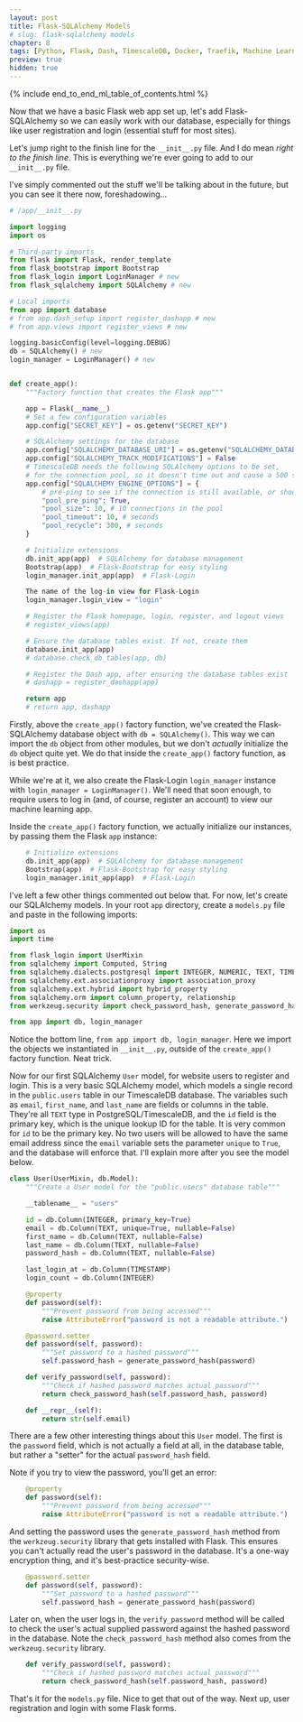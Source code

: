 ```yaml
---
layout: post
title: Flask-SQLAlchemy Models
# slug: flask-sqlalchemy models
chapter: 8
tags: [Python, Flask, Dash, TimescaleDB, Docker, Traefik, Machine Learning]
preview: true
hidden: true
---
```


{% include end_to_end_ml_table_of_contents.html %}


Now that we have a basic Flask web app set up, let's add Flask-SQLAlchemy so we can easily work with our database, especially for things like user registration and login (essential stuff for most sites).

Let's jump right to the finish line for the `__init__.py` file. And I do mean *right to the finish line*. This is everything we're ever going to add to our `__init__.py` file. 

I've simply commented out the stuff we'll be talking about in the future, but you can see it there now, foreshadowing...

```python
# /app/__init__.py

import logging
import os

# Third-party imports
from flask import Flask, render_template
from flask_bootstrap import Bootstrap
from flask_login import LoginManager # new
from flask_sqlalchemy import SQLAlchemy # new

# Local imports
from app import database
# from app.dash_setup import register_dashapp # new
# from app.views import register_views # new

logging.basicConfig(level=logging.DEBUG)
db = SQLAlchemy() # new
login_manager = LoginManager() # new


def create_app():
    """Factory function that creates the Flask app"""

    app = Flask(__name__)
    # Set a few configuration variables
    app.config["SECRET_KEY"] = os.getenv("SECRET_KEY")

    # SQLAlchemy settings for the database
    app.config["SQLALCHEMY_DATABASE_URI"] = os.getenv("SQLALCHEMY_DATABASE_URI")
    app.config["SQLALCHEMY_TRACK_MODIFICATIONS"] = False
    # TimescaleDB needs the following SQLAlchemy options to be set,
    # for the connection pool, so it doesn't time out and cause a 500 server error
    app.config["SQLALCHEMY_ENGINE_OPTIONS"] = {
        # pre-ping to see if the connection is still available, or should be recycled
        "pool_pre_ping": True,
        "pool_size": 10, # 10 connections in the pool
        "pool_timeout": 10, # seconds
        "pool_recycle": 300, # seconds
    }

    # Initialize extensions
    db.init_app(app)  # SQLAlchemy for database management
    Bootstrap(app)  # Flask-Bootstrap for easy styling
    login_manager.init_app(app)  # Flask-Login

    The name of the log-in view for Flask-Login
    login_manager.login_view = "login"

    # Register the Flask homepage, login, register, and logout views
    # register_views(app)

    # Ensure the database tables exist. If not, create them
    database.init_app(app)
    # database.check_db_tables(app, db)

    # Register the Dash app, after ensuring the database tables exist
    # dashapp = register_dashapp(app)

    return app
    # return app, dashapp
```

Firstly, above the `create_app()` factory function, we've created the Flask-SQLAlchemy database object with `db = SQLAlchemy()`. This way we can import the `db` object from other modules, but we don't *actually* initialize the `db` object quite yet. We do that inside the `create_app()` factory function, as is best practice. 

While we're at it, we also create the Flask-Login `login_manager` instance with `login_manager = LoginManager()`. We'll need that soon enough, to require users to log in (and, of course, register an account) to view our machine learning app.

Inside the `create_app()` factory function, we actually initialize our instances, by passing them the Flask `app` instance:
```python
    # Initialize extensions
    db.init_app(app)  # SQLAlchemy for database management
    Bootstrap(app)  # Flask-Bootstrap for easy styling
    login_manager.init_app(app)  # Flask-Login
```

I've left a few other things commented out below that. For now, let's create our SQLAlchemy models. In your root `app` directory, create a `models.py` file and paste in the following imports:

```python
import os
import time

from flask_login import UserMixin
from sqlalchemy import Computed, String
from sqlalchemy.dialects.postgresql import INTEGER, NUMERIC, TEXT, TIMESTAMP
from sqlalchemy.ext.associationproxy import association_proxy
from sqlalchemy.ext.hybrid import hybrid_property
from sqlalchemy.orm import column_property, relationship
from werkzeug.security import check_password_hash, generate_password_hash

from app import db, login_manager
```

Notice the bottom line, `from app import db, login_manager`. Here we import the objects we instantiated in `__init__.py`, outside of the `create_app()` factory function. Neat trick.

Now for our first SQLAlchemy `User` model, for website users to register and login. This is a very basic SQLAlchemy model, which models a single record in the `public.users` table in our TimescaleDB database. The variables such as `email`, `first_name`, and `last_name` are fields or columns in the table. They're all `TEXT` type in PostgreSQL/TimescaleDB, and the `id` field is the primary key, which is the unique lookup ID for the table. It is very common for `id` to be the primary key. No two users will be allowed to have the same email address since the `email` variable sets the parameter `unique` to `True`, and the database will enforce that. I'll explain more after you see the model below.

```python
class User(UserMixin, db.Model):
    """Create a User model for the "public.users" database table"""

    __tablename__ = "users"

    id = db.Column(INTEGER, primary_key=True)
    email = db.Column(TEXT, unique=True, nullable=False)
    first_name = db.Column(TEXT, nullable=False)
    last_name = db.Column(TEXT, nullable=False)
    password_hash = db.Column(TEXT, nullable=False)

    last_login_at = db.Column(TIMESTAMP)
    login_count = db.Column(INTEGER)

    @property
    def password(self):
        """Prevent password from being accessed"""
        raise AttributeError("password is not a readable attribute.")

    @password.setter
    def password(self, password):
        """Set password to a hashed password"""
        self.password_hash = generate_password_hash(password)

    def verify_password(self, password):
        """Check if hashed password matches actual password"""
        return check_password_hash(self.password_hash, password)

    def __repr__(self):
        return str(self.email)
```

There are a few other interesting things about this `User` model. The first is the `password` field, which is not actually a field at all, in the database table, but rather a "setter" for the actual `password_hash` field. 

Note if you try to view the password, you'll get an error:
```python
    @property
    def password(self):
        """Prevent password from being accessed"""
        raise AttributeError("password is not a readable attribute.")
```

And setting the password uses the `generate_password_hash` method from the `werkzeug.security` library that gets installed with Flask. This ensures you can't actually read the user's password in the database. It's a one-way encryption thing, and it's best-practice security-wise.
```python
    @password.setter
    def password(self, password):
        """Set password to a hashed password"""
        self.password_hash = generate_password_hash(password)
```

Later on, when the user logs in, the `verify_password` method will be called to check the user's actual supplied password against the hashed password in the database. Note the `check_password_hash` method also comes from the `werkzeug.security` library.
```python
    def verify_password(self, password):
        """Check if hashed password matches actual password"""
        return check_password_hash(self.password_hash, password)
```

That's it for the `models.py` file. Nice to get that out of the way. Next up, user registration and login with some Flask forms.
